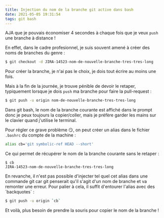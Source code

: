```yaml
---
title: Injection du nom de la branche git active dans bash
date: 2021-05-05 19:31:54
tags: git bash
---
```


AJA que je pouvais économiser 4 secondes à chaque fois que je veux `push` une branche à distance !

En effet, dans le cadre profesionnel, je suis souvent amené à créer des noms de branches du genre :

```bash
$ git checkout -d JIRA-14523-nom-de-nouvelle-branche-tres-tres-long
```

Pour créer la branche, je n'ai pas le choix, je dois tout écrire au moins une fois.

Mais à la fin de la journée, je trouve pénible de devoir le retaper, typiquement lorsque je dois `push` ma branche pour faire la pull-request :

```bash
$ git push -u origin nom-de-nouvelle-branche-tres-tres-long
```

Dans git bash, le nom de la branche courante est affiché dans le prompt donc je peux toujours la copier/coller, mais je préfère garder les mains sur le clavier quand j'utilise le terminal.

Pour régler ce grave problème 😏, on peut créer un alias dans le fichier `.bashrc` du compte de la machine :

```bash
alias cb='git symbolic-ref HEAD --short'
```

Ce qui permet de récupérer le nom de la branche courante sans le retaper :

```shell
$ cb
JIRA-14523-nom-de-nouvelle-branche-tres-tres-long
```

En revanche, il n'est pas possible d'injecter tel quel cet alias dans une commande git car git penserait qu'il s'agit d'un nom de branche et va remonter une erreur. Pour palier à cela, il suffit d'entourer l'alias avec des \`backquotes\` :

```bash
$ git push -u origin `cb`
```

Et voilà, plus besoin de prendre la souris pour copier le nom de la branche !
